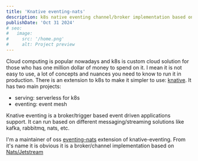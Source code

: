 ```yaml
---
title: 'Knative eventing-nats'
description: k8s native eventing channel/broker implementation based on Nats/Jetstream
publishDate: 'Oct 31 2024'
# seo:
#   image:
#     src: '/home.png'
#     alt: Project preview
---
```


<!-- ![Project preview](/home.png) -->

Cloud computing is popular nowadays and k8s is custom cloud solution for those who has one million dollar of money to spend on it.
I mean it is not easy to use, a lot of concepts and nuances you need to know to run it in production. There is an extension to k8s to make it
simpler to use: [knative](https://knative.dev). It has two main projects:  
- serving: serverless for k8s
- eventing: event mesh

Knative eventing is a broker/trigger based event driven applications support. It can run based on different messaging/streaming solutions like
kafka, rabbitmq, nats, etc.

I'm a maintainer of oss [eventing-nats](https://github.com/knative-extensions/eventing-natss) extension of knative-eventing. From it's name 
it is obvious it is a broker/channel implementation based on [Nats/Jetstream](https://docs.nats.io/nats-concepts/jetstream)

